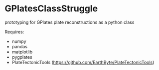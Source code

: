 # GPlatesClassStruggle

prototyping for GPlates plate reconstructions as a python class

Requires:
- numpy
- pandas
- matplotlib
- pygplates
- PlateTectonicTools (https://github.com/EarthByte/PlateTectonicTools)
